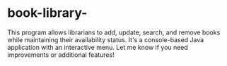 # book-library-
This program allows librarians to add, update, search, and remove books while maintaining their availability status. It's a console-based Java application with an interactive menu. Let me know if you need improvements or additional features!
